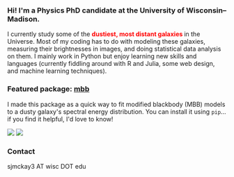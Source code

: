 ### Hi! I'm a Physics PhD candidate at the University of Wisconsin–Madison.

I currently study some of the <h style='color:red'> <strong> dustiest, most distant galaxies </strong></h> in the Universe. Most of my coding has to do with modeling these galaxies, measuring their brightnesses in images, and doing statistical data analysis on them. I mainly work in Python but enjoy learning new skills and languages (currently fiddling around with R and Julia, some web design, and machine learning techniques).

### Featured package: [mbb](https://github.com/sjmckay/mbb)

I made this package as a quick way to fit modified blackbody (MBB) models to a dusty galaxy's spectral energy distribution. You can install it using `pip`... if you find it helpful, I'd love to know!

![]("./mbb_example.png")
![]("./corner_example.png")


### Contact
sjmckay3 AT wisc DOT edu
